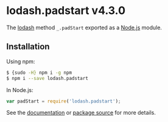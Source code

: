 # lodash.padstart v4.3.0

The [lodash](https://lodash.com/) method `_.padStart` exported as a [Node.js](https://nodejs.org/) module.

## Installation

Using npm:
```bash
$ {sudo -H} npm i -g npm
$ npm i --save lodash.padstart
```

In Node.js:
```js
var padStart = require('lodash.padstart');
```

See the [documentation](https://lodash.com/docs#padStart) or [package source](https://github.com/lodash/lodash/blob/4.3.0-npm-packages/lodash.padstart) for more details.
